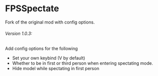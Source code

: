 # FPSSpectate
Fork of the original mod with config options. 

###### Version 1.0.3:
Add config options for the following
- Set your own keybind (V by default)
- Whether to be in first or third person when entering spectating mode.
- Hide model while spectating in first person
